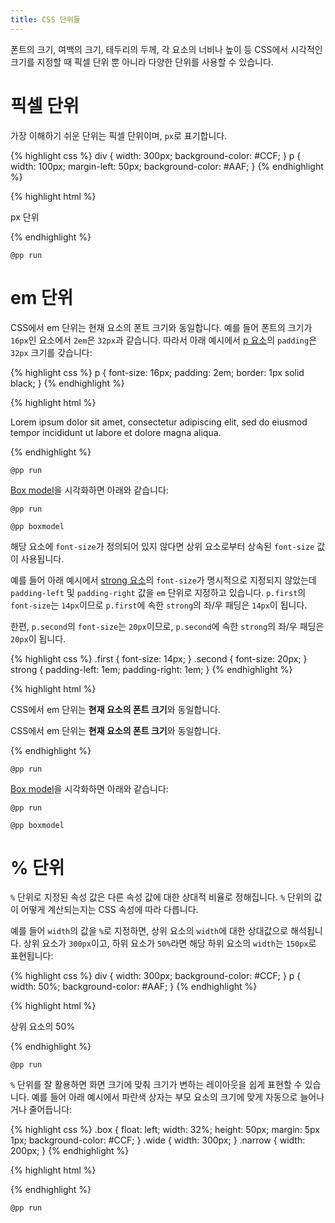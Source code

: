 ```yaml
---
title: CSS 단위들
---
```


폰트의 크기, 여백의 크기, 테두리의 두께, 각 요소의 너비나 높이 등 CSS에서 시각적인 크기를
지정할 때 픽셀 단위 뿐 아니라 다양한 단위를 사용할 수 있습니다.


# 픽셀 단위

가장 이해하기 쉬운 단위는 픽셀 단위이며, ``px``로 표기합니다.

{% highlight css %}
div {
    width: 300px;
    background-color: #CCF;
}
p {
    width: 100px;
    margin-left: 50px;
    background-color: #AAF;
}
{% endhighlight %}

{% highlight html %}
<div>
    <p>px 단위</p>
</div>
{% endhighlight %}

``@pp run``


# em 단위

CSS에서 em 단위는 현재 요소의 폰트 크기와 동일합니다. 예를 들어 폰트의 크기가 ``16px``인
요소에서 ``2em``은 ``32px``과 같습니다. 따라서 아래 예시에서 [p 요소](/html/p.html)의 ``padding``은 ``32px`` 크기를 갖습니다:

{% highlight css %}
p {
  font-size: 16px;
  padding: 2em;
  border: 1px solid black;
}
{% endhighlight %}

{% highlight html %}
<p>
  Lorem ipsum dolor sit amet, consectetur adipiscing elit, sed
  do eiusmod tempor incididunt ut labore et dolore magna aliqua.
</p>
{% endhighlight %}

``@pp run``

[Box model](/css/Box_model.html)을 시각화하면 아래와 같습니다:

``@pp run``

``@pp boxmodel``

해당 요소에 ``font-size``가 정의되어 있지 않다면 상위 요소로부터 상속된 ``font-size`` 값이 사용됩니다.

예를 들어 아래 예시에서 [strong 요소](/html/strong.html)의 ``font-size``가 명시적으로 지정되지 않았는데 ``padding-left`` 및
``padding-right`` 값을 ``em`` 단위로 지정하고 있습니다. ``p.first``의 ``font-size``는 ``14px``이므로 ``p.first``에 속한
``strong``의 좌/우 패딩은 ``14px``이 됩니다.

한편, ``p.second``의 ``font-size``는 ``20px``이므로, ``p.second``에 속한 ``strong``의 좌/우 패딩은 ``20px``이 됩니다.

{% highlight css %}
.first {
  font-size: 14px;
}
.second {
  font-size: 20px;
}
strong {
  padding-left: 1em;
  padding-right: 1em;
}
{% endhighlight %}

{% highlight html %}
<p class="first">
  CSS에서 em 단위는 <strong>현재 요소의 폰트 크기</strong>와 동일합니다.
</p>
<p class="second">
  CSS에서 em 단위는 <strong>현재 요소의 폰트 크기</strong>와 동일합니다.
</p>
{% endhighlight %}

``@pp run``

[Box model](/css/Box_model.html)을 시각화하면 아래와 같습니다:

``@pp run``

``@pp boxmodel``



# % 단위

``%`` 단위로 지정된 속성 값은 다른 속성 값에 대한 상대적 비율로 정해집니다. ``%`` 단위의 값이 어떻게 계산되는지는 CSS 속성에 따라 다릅니다.

예를 들어 ``width``의 값을 ``%``로 지정하면, 상위 요소의 ``width``에 대한 상대값으로 해석됩니다. 상위 요소가 ``300px``이고, 하위 요소가
``50%``라면 해당 하위 요소의 ``width``는 ``150px``로 표현됩니다:

{% highlight css %}
div {
    width: 300px;
    background-color: #CCF;
}
p {
    width: 50%;
    background-color: #AAF;
}
{% endhighlight %}

{% highlight html %}
<div>
    <p>상위 요소의 50%</p>
</div>
{% endhighlight %}

``@pp run``

``%`` 단위를 잘 활용하면 화면 크기에 맞춰 크기가 변하는 레이아웃을 쉽게 표현할 수 있습니다. 예를 들어 아래 예시에서 파란색 상자는 부모 요소의 크기에
맞게 자동으로 늘어나거나 줄어듭니다:

{% highlight css %}
.box {
    float: left;
    width: 32%;
    height: 50px;
    margin: 5px 1px;
    background-color: #CCF;
}
.wide {
    width: 300px;
}
.narrow {
    width: 200px;
}
{% endhighlight %}

{% highlight html %}
<div class="wide">
    <div class="box"></div>
    <div class="box"></div>
    <div class="box"></div>
    <div class="box"></div>
    <div class="box"></div>
    <div class="box"></div>
</div>
<div class="narrow">
    <div class="box"></div>
    <div class="box"></div>
    <div class="box"></div>
    <div class="box"></div>
    <div class="box"></div>
    <div class="box"></div>
</div>
{% endhighlight %}

``@pp run``
